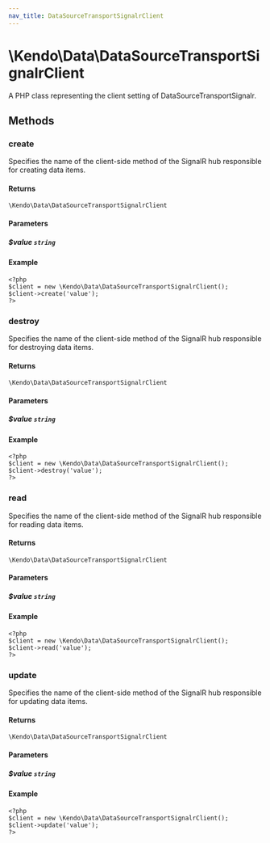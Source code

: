 ```yaml
---
nav_title: DataSourceTransportSignalrClient
---
```


# \Kendo\Data\DataSourceTransportSignalrClient

A PHP class representing the client setting of DataSourceTransportSignalr.


## Methods

### create
Specifies the name of the client-side method of the SignalR hub responsible for creating data items.

#### Returns
`\Kendo\Data\DataSourceTransportSignalrClient`

#### Parameters

##### $value `string`



#### Example 
    <?php
    $client = new \Kendo\Data\DataSourceTransportSignalrClient();
    $client->create('value');
    ?>

### destroy
Specifies the name of the client-side method of the SignalR hub responsible for destroying data items.

#### Returns
`\Kendo\Data\DataSourceTransportSignalrClient`

#### Parameters

##### $value `string`



#### Example 
    <?php
    $client = new \Kendo\Data\DataSourceTransportSignalrClient();
    $client->destroy('value');
    ?>

### read
Specifies the name of the client-side method of the SignalR hub responsible for reading data items.

#### Returns
`\Kendo\Data\DataSourceTransportSignalrClient`

#### Parameters

##### $value `string`



#### Example 
    <?php
    $client = new \Kendo\Data\DataSourceTransportSignalrClient();
    $client->read('value');
    ?>

### update
Specifies the name of the client-side method of the SignalR hub responsible for updating data items.

#### Returns
`\Kendo\Data\DataSourceTransportSignalrClient`

#### Parameters

##### $value `string`



#### Example 
    <?php
    $client = new \Kendo\Data\DataSourceTransportSignalrClient();
    $client->update('value');
    ?>

